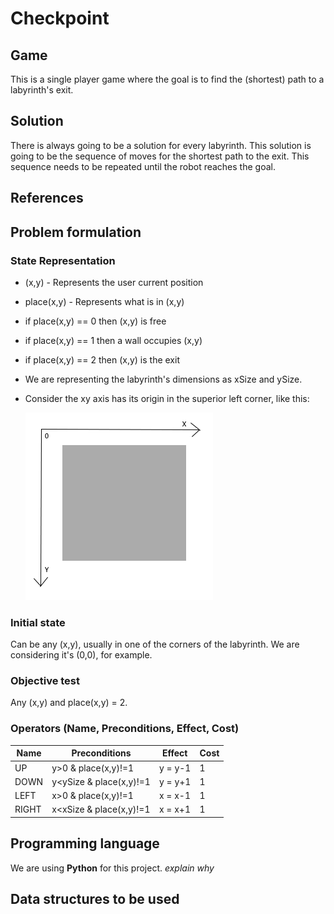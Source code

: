 # Checkpoint

## Game 
This is a single player game where the goal is to find the (shortest) path to a labyrinth's exit.

## Solution

There is always going to be a solution for every labyrinth. This solution is going to be the sequence of moves for the shortest path to the exit. This sequence needs to be repeated until the robot reaches the goal.

## References

## Problem formulation 

### State Representation
- (x,y) - Represents the user current position
- place(x,y) - Represents what is in (x,y)
- if place(x,y) == 0 then (x,y) is free
- if place(x,y) == 1 then a wall occupies (x,y)
- if place(x,y) == 2 then (x,y) is the exit
- We are representing the labyrinth's dimensions as xSize and ySize.
- Consider the xy axis has its origin in the superior left corner, like this:

    ![Axis Representation](img/xyaxis.png)

### Initial state

Can be any (x,y), usually in one of the corners of the labyrinth.
We are considering it's (0,0), for example.

### Objective test

Any (x,y) and place(x,y) = 2.

### Operators (Name, Preconditions, Effect, Cost)

| Name  | Preconditions             | Effect    | Cost |
| ----- | ------------------------- | --------- | ---- |
| UP    | y>0 & place(x,y)!=1       | y = y-1   |  1   | 
| DOWN  | y<ySize & place(x,y)!=1   | y = y+1   |  1   |
| LEFT  | x>0 & place(x,y)!=1       | x = x-1   |  1   |
| RIGHT | x<xSize & place(x,y)!=1   | x = x+1   |  1   |

## Programming language

We are using **Python** for this project.
*explain why*

## Data structures to be used
